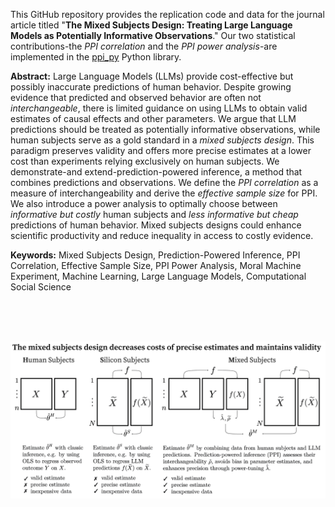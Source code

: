 This GitHub repository provides the replication code and data for the journal article titled "**The Mixed Subjects Design: Treating Large Language Models as Potentially Informative Observations**." Our two statistical contributions-the *PPI correlation* and the *PPI power analysis*-are implemented in the [ppi_py](https://github.com/aangelopoulos/ppi_py) Python library.

**Abstract:** Large Language Models (LLMs) provide cost-effective but possibly inaccurate predictions of human behavior. Despite growing evidence that predicted and observed behavior are often not *interchangeable*, there is limited guidance on using LLMs to obtain valid estimates of causal effects and other parameters. We argue that LLM predictions should be treated as potentially informative observations, while human subjects serve as a gold standard in a *mixed subjects design*. This paradigm preserves validity and offers more precise estimates at a lower cost than experiments relying exclusively on human subjects. We demonstrate-and extend-prediction-powered inference, a method that combines predictions and observations. We define the *PPI correlation* as a measure of interchangeability and derive the *effective sample size* for PPI. We also introduce a power analysis to optimally choose between *informative but costly* human subjects and *less informative but cheap* predictions of human behavior. Mixed subjects designs could enhance scientific productivity and reduce inequality in access to costly evidence.

**Keywords:** Mixed Subjects Design, Prediction-Powered Inference, PPI Correlation, Effective Sample Size, PPI Power Analysis, Moral Machine Experiment, Machine Learning, Large Language Models, Computational Social Science



<br>

<br>

<br>

![](Figures/0_Infogram.png)



